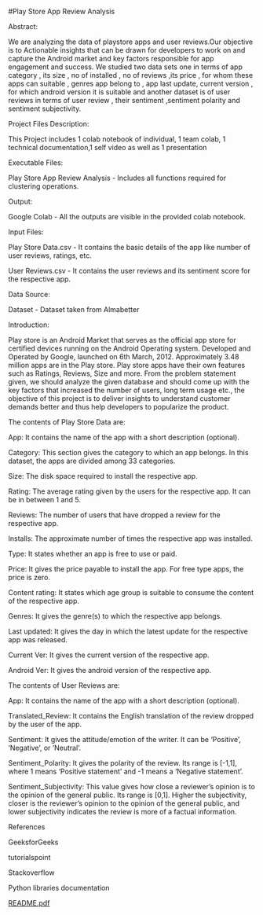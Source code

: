 #Play Store App Review Analysis

Abstract:


We are analyzing the data of playstore apps and user reviews.Our objective is to Actionable insights that can be drawn for developers to work on and capture the Android market and key factors responsible for app engagement and success. We studied two data sets one in terms of app category , its size , no of installed , no of reviews ,its price , for whom these apps can suitable , genres app belong to , app last update, current version , for which android version it is suitable and another dataset is of user reviews in terms of user review , their sentiment ,sentiment polarity and sentiment subjectivity.


 Project Files Description:
 
This Project includes 1 colab notebook of individual, 1 team colab, 1 technical documentation,1 self video as well as 1 presentation 


Executable Files:

Play Store App Review Analysis - Includes all functions required for clustering operations.


Output:

Google Colab - All the outputs are visible in the provided colab notebook.


Input Files:

Play Store Data.csv - It contains the basic details of the app like number of user reviews, ratings, etc.

User Reviews.csv - It contains the user reviews and its sentiment score for the respective app.

Data Source:


Dataset - Dataset taken from Almabetter

Introduction:


Play store is an Android Market that serves as the official app store for certified devices running on the Android Operating system. Developed and Operated by Google, launched on 6th March, 2012. Approximately 3.48 million apps are in the Play store. Play store apps have their own features such as Ratings, Reviews, Size and more. From the problem statement given, we should analyze the given database and should come up with the key factors that increased the number of users, long term usage etc., the objective of this project is to deliver insights to understand customer demands better and thus help developers to popularize the product.


The contents of Play Store Data are:

App: It contains the name of the app with a short description (optional).

Category: This section gives the category to which an app belongs. In this dataset, the apps are divided among 33 categories. 

Size: The disk space required to install the respective app.

Rating: The average rating given by the users for the respective app. It can be in between 1 and 5.

Reviews: The number of users that have dropped a review for the respective app.

Installs: The approximate number of times the respective app was installed.

Type: It states whether an app is free to use or paid.

Price: It gives the price payable to install the app. For free type apps, the price is zero.

Content rating: It states which age group is suitable to consume the content of the respective app.

Genres: It gives the genre(s) to which the respective app belongs.

Last updated: It gives the day in which the latest update for the respective app was released.

Current Ver: It gives the current version of the respective app.

Android Ver: It gives the android version of the respective app.

The contents of User Reviews are:


App: It contains the name of the app with a short description (optional).

Translated_Review: It contains the English translation of the review dropped by the user of the app.

Sentiment: It gives the attitude/emotion of the writer. It can be ‘Positive’, ‘Negative’, or ‘Neutral’.

Sentiment_Polarity: It gives the polarity of the review. Its range is [-1,1], where 1 means ‘Positive statement’ and -1 means a ‘Negative statement’.

Sentiment_Subjectivity: This value gives how close a reviewer’s opinion is to the opinion of the general public. Its range is [0,1]. Higher the subjectivity, closer is the reviewer’s opinion to the opinion of the general public, and lower subjectivity indicates the review is more of a factual information.


References


GeeksforGeeks

tutorialspoint

Stackoverflow

Python libraries documentation 

[README.pdf](https://github.com/SaniyaBubere/EDA-GOOGLE-PLAY-REVIEW-ANALYSIS-PROJECT/files/9845962/README.pdf)






